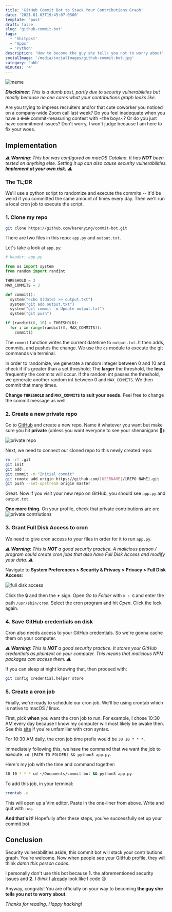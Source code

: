 ```yaml
---
title: 'GitHub Commit Bot to Stack Your Contributions Graph'
date: '2021-01-03T19:45:07-0500'
template: 'post'
draft: false
slug: 'github-commit-bot'
tags:
  - 'Shitpost'
  - 'Apps'
  - 'Python'
description: 'How to become the guy she tells you not to worry about'
socialImage: '/media/socialImages/github-commit-bot.jpg'
category: 'ahh'
minutes: '4'
---
```


![meme](/media/socialImages/github-commit-bot.jpg)

_**Disclaimer**: This is a dumb post, partly due to security vulnerabilities but mostly because no one cares what your contributions graph looks like._

Are you trying to impress recruiters and/or that cute coworker you noticed on a company-wide Zoom call last week? Do you feel inadequate when you have a ~~dick~~ commit-measuring contest with ~the boys~? Or do you just have commitment issues? Don't worry, I won't judge because I am here to fix your woes.

## Implementation

_**⚠️ Warning**: This bot was configured on macOS Catalina. It has **NOT** been tested on anything else. Setting it up can also cause security vulnerabilities. **Implement at your own risk.** ⚠️_

### The TL;DR

We'll use a python script to randomize and execute the commits -- it'd be weird if you committed the same amount of times every day. Then we'll run a local cron job to execute the script.

### 1. Clone my repo

```bash
git clone https://github.com/karenying/commit-bot.git
```

There are two files in this repo: `app.py` and `output.txt`.

Let's take a look at `app.py`:

```python
# Header: app.py

from os import system
from random import randint

THRESHOLD = 3
MAX_COMMITS = 3

def commit():
  system("echo $(date) >> output.txt")
  system("git add output.txt")
  system("git commit -m Update output.txt")
  system("git push")

if (randint(0, 10) > THRESHOLD):
  for i in range(randint(0, MAX_COMMITS)):
    commit()
```

The `commit` function writes the current datetime to `output.txt`. It then adds, commits, and pushes the change. We use the `os` module to execute the git commands via terminal.

In order to randomize, we generate a random integer between 0 and 10 and check if it's greater than a set threshold; The **larger** the threshold, the **less** frequently the commits will occur. If the random int passes the threshold, we generate another random int between 0 and `MAX_COMMITS`. We then commit that many times.

**Change `THRESHOLD` and `MAX_COMMITS` to suit your needs.** Feel free to change the commit message as well.

### 2. Create a new private repo

Go to [GitHub](https://github.com) and create a new repo. Name it whatever you want but make sure you hit **private** (unless you want everyone to see your shenanigans 🤪):

![private repo](/media/github-commit-bot/private_repo.png)

Next, we need to connect our cloned repo to this newly created repo:

```bash
rm -rf .git
git init
git add .
git commit -m "Initial commit"
git remote add origin https://github.com/[USERNAME]/[REPO NAME].git
git push --set-upstream origin master
```

Great. Now if you visit your new repo on GitHub, you should see `app.py` and `output.txt`.

**One more thing.** On your profile, check that private contributions are on:
![private contriutions](/media/github-commit-bot/private_contributions.png)

### 3. Grant Full Disk Access to cron

We need to give cron access to your files in order for it to run `app.py`.

_**⚠️ Warning**: This is **NOT** a good security practice. A malicious person / program could create cron jobs that also have Full Disk Access and modify your data. ⚠️_

Navigate to **System Preferences > Security & Privacy > Privacy > Full Disk Access**:

![full disk access](/media/github-commit-bot/full_disk_access.png)

Click the 🔒 and then the **+** sign. Open _Go to Folder_ with `⌘ ⇧ G` and enter the path `/usr/sbin/cron`. Select the cron program and hit _Open_. Click the lock again.

### 4. Save GitHub credentials on disk

Cron also needs access to your GitHub credentials. So we're gonna cache them on your computer.

_**⚠️ Warning**: This is **NOT** a good security practice. It stores your GitHub credentials as plaintext on your computer. This means that malicious NPM packages can access them. ⚠️_

If you can sleep at night knowing that, then proceed with:

```bash
git config credential.helper store
```

### 5. Create a cron job

Finally, we're ready to schedule our cron job. We'll be using crontab which is native to macOS / linux.

First, pick **when** you want the cron job to run. For example, I chose 10:30 AM every day because I know my computer will most likely be awake then. See this [site](https://crontab.guru/) if you're unfamiliar with cron syntax.

For 10:30 AM daily, the cron job time prefix would be `30 10 * * *`.

Immediately following this, we have the command that we want the job to execute: `cd [PATH TO FOLDER] && python3 app.py`.

Here's my job with the time and command together:

```bash
30 10 * * * cd ~/Documents/commit-bot && python3 app.py
```

To add this job, in your terminal:

```bash
crontab -e
```

This will open up a Vim editor. Paste in the one-liner from above. Write and quit with `:wq`.

**And that's it!** Hopefully after these steps, you've successfully set up your commit bot.

## Conclusion

Security vulnerabilities aside, this commit bot will stack your contributions graph. You're welcome. Now when people see your GitHub profile, they will think _damn this person codes_.

I personally don't use this bot because **1.** the aforementioned security issues and **2.** I _think_ I [already](https://github.com/karenying) look like I code 😉

Anyway, congrats! You are officially on your way to becoming **the guy she tells you not to worry about**.

_Thanks for reading. Happy hacking!_
